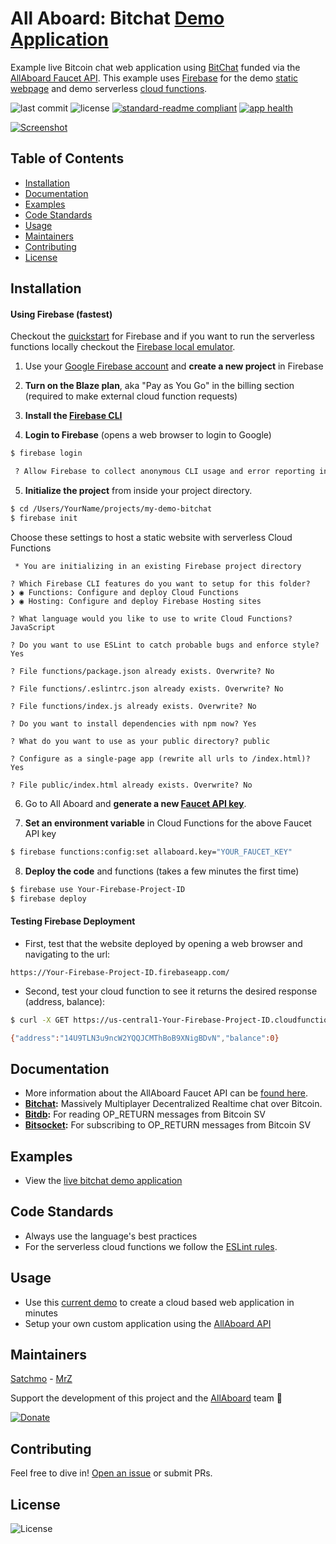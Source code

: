 # All Aboard: Bitchat [Demo Application](https://bitchat.allaboard.cash)
Example live Bitcoin chat web application using [BitChat](https://github.com/unwriter/bitchat) funded via the [AllAboard Faucet API](https://allaboard.cash/docs). This example uses [Firebase](https://firebase.google.com) for the demo [static webpage](https://firebase.google.com/docs/hosting/) and demo serverless [cloud functions](https://firebase.google.com/docs/functions/).

![last commit](https://img.shields.io/github/last-commit/rohenaz/allaboard-bitchat.svg)
![license](https://img.shields.io/github/license/rohenaz/allaboard-bitchat.svg?style=flat)
[![standard-readme compliant](https://img.shields.io/badge/standard--readme-OK-green.svg?style=flat)](https://github.com/RichardLitt/standard-readme)
[![app health](https://img.shields.io/website-up-down-green-red/https/bitchat.allaboard.cash.svg?label=status)](https://bitchat.allaboard.cash)

[![Screenshot](https://bitchat.bitdb.network/screen.png)](https://bitchat.allaboard.cash)

## Table of Contents
- [Installation](https://github.com/rohenaz/allaboard-bitchat#installation)
- [Documentation](https://github.com/rohenaz/allaboard-bitchat#documentation)
- [Examples](https://github.com/rohenaz/allaboard-bitchat#examples)
- [Code Standards](https://github.com/rohenaz/allaboard-bitchat#code-standards)
- [Usage](https://github.com/rohenaz/allaboard-bitchat#usage)
- [Maintainers](https://github.com/rohenaz/allaboard-bitchat#maintainers)
- [Contributing](https://github.com/rohenaz/allaboard-bitchat#contributing)
- [License](https://github.com/rohenaz/allaboard-bitchat#license)

## Installation

#### Using Firebase (fastest)
Checkout the [quickstart](https://firebase.google.com/docs/hosting/quickstart) for Firebase and if you want to run the serverless functions locally checkout the [Firebase local emulator](https://firebase.google.com/docs/functions/local-emulator).

1) Use your [Google Firebase account](https://console.firebase.google.com/) and **create a new project** in Firebase

2) **Turn on the Blaze plan**, aka "Pay as You Go" in the billing section (required to make external cloud function requests)

3) **Install the [Firebase CLI](https://firebase.google.com/docs/hosting/quickstart#install_the_firebase_cli)**

4) **Login to Firebase** (opens a web browser to login to Google)
```bash
$ firebase login

 ? Allow Firebase to collect anonymous CLI usage and error reporting information? No
```

5) **Initialize the project** from inside your project directory.
```bash
$ cd /Users/YourName/projects/my-demo-bitchat
$ firebase init
```

Choose these settings to host a static website with serverless Cloud Functions
```
 * You are initializing in an existing Firebase project directory
  
? Which Firebase CLI features do you want to setup for this folder?
❯ ◉ Functions: Configure and deploy Cloud Functions
❯ ◉ Hosting: Configure and deploy Firebase Hosting sites
 
? What language would you like to use to write Cloud Functions? JavaScript

? Do you want to use ESLint to catch probable bugs and enforce style? Yes

? File functions/package.json already exists. Overwrite? No

? File functions/.eslintrc.json already exists. Overwrite? No

? File functions/index.js already exists. Overwrite? No

? Do you want to install dependencies with npm now? Yes

? What do you want to use as your public directory? public

? Configure as a single-page app (rewrite all urls to /index.html)? Yes

? File public/index.html already exists. Overwrite? No
```

6) Go to All Aboard and **generate a new [Faucet API key](https://allaboard.cash/docs/#/faucet/post_faucet_create)**.

7) **Set an environment variable** in Cloud Functions for the above Faucet API key
```bash 
$ firebase functions:config:set allaboard.key="YOUR_FAUCET_KEY"
```

8) **Deploy the code** and functions (takes a few minutes the first time)
```bash
$ firebase use Your-Firebase-Project-ID
$ firebase deploy
```

#### Testing Firebase Deployment
- First, test that the website deployed by opening a web browser and navigating to the url:
```
https://Your-Firebase-Project-ID.firebaseapp.com/
```

- Second, test your cloud function to see it returns the desired response (address, balance):
```bash
$ curl -X GET https://us-central1-Your-Firebase-Project-ID.cloudfunctions.net/status

{"address":"14U9TLN3u9ncW2YQQJCMThBoB9XNigBDvN","balance":0}
```

## Documentation
- More information about the AllAboard Faucet API can be [found here](https://allaboard.cash/docs).
- **[Bitchat](https://github.com/unwriter/bitchat):** Massively Multiplayer Decentralized Realtime chat over Bitcoin.
- **[Bitdb](https://bitdb.network):** For reading OP_RETURN messages from Bitcoin SV
- **[Bitsocket](https://www.bitsocket.org):** For subscribing to OP_RETURN messages from Bitcoin SV

## Examples
- View the [live bitchat demo application](https://bitchat.allaboard.cash)

## Code Standards
- Always use the language's best practices
- For the serverless cloud functions we follow the [ESLint rules](https://github.com/rohenaz/allaboard-bitchat/blob/master/functions/.eslintrc.json).

## Usage
- Use this [current demo](https://bitchat.allaboard.cash) to create a cloud based web application in minutes
- Setup your own custom application using the [AllAboard API](https://allaboard.cash/docs)

## Maintainers
[Satchmo](https://github.com/rohenaz) - [MrZ](https://github.com/mrz1836)

Support the development of this project and the [AllAboard](https://allaboard.cash) team 🙏

[![Donate](https://img.shields.io/badge/donate-bitcoin%20SV-brightgreen.svg)](https://allaboard.cash/?af=allaboard-bitchat)

## Contributing
Feel free to dive in! [Open an issue](https://github.com/rohenaz/allaboard-bitchat/issues/new) or submit PRs.

## License
![License](https://img.shields.io/github/license/rohenaz/allaboard-bitchat.svg?style=flat)